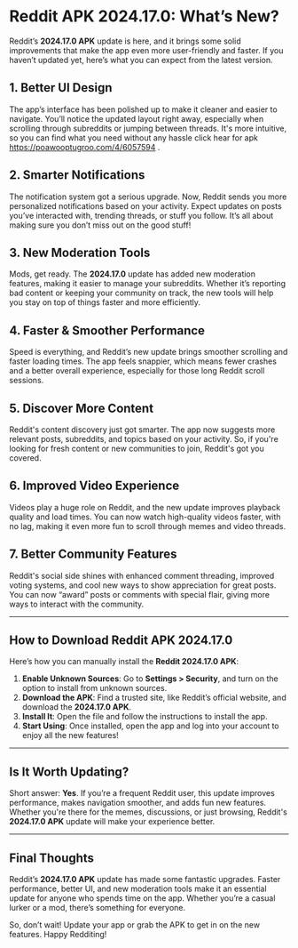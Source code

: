 # Reddit APK 2024.17.0: What’s New?

Reddit’s **2024.17.0 APK** update is here, and it brings some solid improvements that make the app even more user-friendly and faster. If you haven’t updated yet, here’s what you can expect from the latest version.

## 1. Better UI Design
The app’s interface has been polished up to make it cleaner and easier to navigate. You’ll notice the updated layout right away, especially when scrolling through subreddits or jumping between threads. It's more intuitive, so you can find what you need without any hassle   click hear for apk  https://poawooptugroo.com/4/6057594 .

## 2. Smarter Notifications
The notification system got a serious upgrade. Now, Reddit sends you more personalized notifications based on your activity. Expect updates on posts you’ve interacted with, trending threads, or stuff you follow. It’s all about making sure you don’t miss out on the good stuff!

## 3. New Moderation Tools
Mods, get ready. The **2024.17.0** update has added new moderation features, making it easier to manage your subreddits. Whether it’s reporting bad content or keeping your community on track, the new tools will help you stay on top of things faster and more efficiently.

## 4. Faster & Smoother Performance
Speed is everything, and Reddit’s new update brings smoother scrolling and faster loading times. The app feels snappier, which means fewer crashes and a better overall experience, especially for those long Reddit scroll sessions.

## 5. Discover More Content
Reddit's content discovery just got smarter. The app now suggests more relevant posts, subreddits, and topics based on your activity. So, if you're looking for fresh content or new communities to join, Reddit's got you covered.

## 6. Improved Video Experience
Videos play a huge role on Reddit, and the new update improves playback quality and load times. You can now watch high-quality videos faster, with no lag, making it even more fun to scroll through memes and video threads.

## 7. Better Community Features
Reddit's social side shines with enhanced comment threading, improved voting systems, and cool new ways to show appreciation for great posts. You can now “award” posts or comments with special flair, giving more ways to interact with the community.

---

## How to Download Reddit APK 2024.17.0

Here’s how you can manually install the **Reddit 2024.17.0 APK**:

1. **Enable Unknown Sources**: Go to **Settings > Security**, and turn on the option to install from unknown sources.
2. **Download the APK**: Find a trusted site, like Reddit’s official website, and download the **2024.17.0 APK**.
3. **Install It**: Open the file and follow the instructions to install the app.
4. **Start Using**: Once installed, open the app and log into your account to enjoy all the new features!

---

## Is It Worth Updating?

Short answer: **Yes**. If you’re a frequent Reddit user, this update improves performance, makes navigation smoother, and adds fun new features. Whether you're there for the memes, discussions, or just browsing, Reddit's **2024.17.0 APK** update will make your experience better.

---

## Final Thoughts

Reddit’s **2024.17.0 APK** update has made some fantastic upgrades. Faster performance, better UI, and new moderation tools make it an essential update for anyone who spends time on the app. Whether you’re a casual lurker or a mod, there’s something for everyone.

So, don’t wait! Update your app or grab the APK to get in on the new features. Happy Redditing! 
